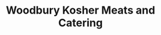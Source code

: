 ---
title: "Woodbury Kosher Meats and Catering"
url: /hicksville/woodbury-kosher-meats-and-catering/
shop: Metzgerei
---